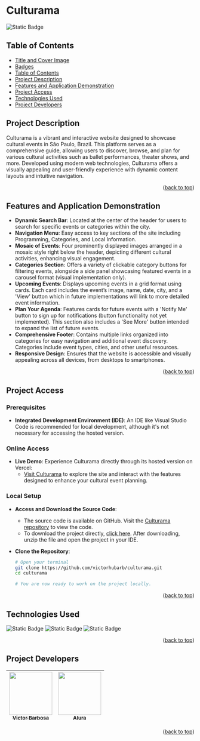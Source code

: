 # Culturama <a name="readme-top"></a>
![Static Badge](https://img.shields.io/badge/status-completed-green?style=for-the-badge)

## Table of Contents 
* [Title and Cover Image](#title-and-cover-image)
* [Badges](#badges)
* [Table of Contents](#table-of-contents)
* [Project Description](#project-description)
* [Features and Application Demonstration](#features-and-application-demonstration)
* [Project Access](#project-access)
* [Technologies Used](#technologies-used)
* [Project Developers](#project-developers)

## Project Description
Culturama is a vibrant and interactive website designed to showcase cultural events in São Paulo, Brazil. This platform serves as a comprehensive guide, allowing users to discover, browse, and plan for various cultural activities such as ballet performances, theater shows, and more. Developed using modern web technologies, Culturama offers a visually appealing and user-friendly experience with dynamic content layouts and intuitive navigation.
<p align="right">(<a href="#readme-top">back to top</a>)</p>
 
## Features and Application Demonstration
- **Dynamic Search Bar**: Located at the center of the header for users to search for specific events or categories within the city.
- **Navigation Menu**: Easy access to key sections of the site including Programming, Categories, and Local Information.
- **Mosaic of Events**: Four prominently displayed images arranged in a mosaic style right below the header, depicting different cultural activities, enhancing visual engagement.
- **Categories Section**: Offers a variety of clickable category buttons for filtering events, alongside a side panel showcasing featured events in a carousel format (visual implementation only).
- **Upcoming Events**: Displays upcoming events in a grid format using cards. Each card includes the event’s image, name, date, city, and a 'View' button which in future implementations will link to more detailed event information.
- **Plan Your Agenda**: Features cards for future events with a 'Notify Me' button to sign up for notifications (button functionality not yet implemented). This section also includes a 'See More' button intended to expand the list of future events.
- **Comprehensive Footer**: Contains multiple links organized into categories for easy navigation and additional event discovery. Categories include event types, cities, and other useful resources.
- **Responsive Design**: Ensures that the website is accessible and visually appealing across all devices, from desktops to smartphones.
<p align="right">(<a href="#readme-top">back to top</a>)</p>

## Project Access

### Prerequisites
- **Integrated Development Environment (IDE)**: An IDE like Visual Studio Code is recommended for local development, although it's not necessary for accessing the hosted version.

### Online Access
- **Live Demo**: Experience Culturama directly through its hosted version on Vercel:
  - [Visit Culturama](https://culturama-kohl-iota.vercel.app) to explore the site and interact with the features designed to enhance your cultural event planning.

### Local Setup
- **Access and Download the Source Code**:
  - The source code is available on GitHub. Visit the [Culturama repository](https://github.com/victorhubarb/culturama) to view the code.
  - To download the project directly, [click here](https://github.com/victorhubarb/culturama/archive/refs/heads/main.zip). After downloading, unzip the file and open the project in your IDE.

- **Clone the Repository**:
  ```bash
  # Open your terminal
  git clone https://github.com/victorhubarb/culturama.git
  cd culturama
  
  # You are now ready to work on the project locally.
<p align="right">(<a href="#readme-top">back to top</a>)</p>

## Technologies Used
![Static Badge](https://img.shields.io/badge/HTML5-E34F26?style=for-the-badge&logo=html5&logoColor=white)
![Static Badge](https://img.shields.io/badge/CSS3-1572B6?style=for-the-badge&logo=css3&logoColor=white)
![Static Badge](https://img.shields.io/badge/Figma-F24E1E?style=for-the-badge&logo=figma&logoColor=white)
<p align="right">(<a href="#readme-top">back to top</a>)</p>

## Project Developers
| [<img loading="lazy" src="https://avatars.githubusercontent.com/u/80085116?v=4" width=115><br><sub>Victor Barbosa</sub>](https://github.com/victorhubarb) | [<img loading="lazy" src="https://avatars.githubusercontent.com/u/4975968?s=200&v=4" width=115><br><sub>Alura</sub>](https://github.com/alura-cursos) |
| :---: | :--: |
<p align="right">(<a href="#readme-top">back to top</a>)</p>
